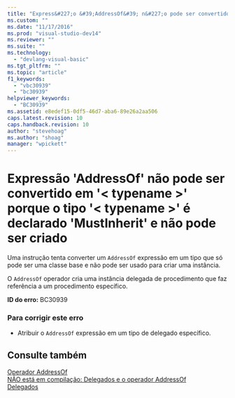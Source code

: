 ```yaml
---
title: "Express&#227;o &#39;AddressOf&#39; n&#227;o pode ser convertido em &#39;&lt; typename &gt;&#39; porque o tipo &#39;&lt; typename &gt;&#39; &#233; declarado &#39;MustInherit&#39; e n&#227;o pode ser criado | Microsoft Docs"
ms.custom: ""
ms.date: "11/17/2016"
ms.prod: "visual-studio-dev14"
ms.reviewer: ""
ms.suite: ""
ms.technology: 
  - "devlang-visual-basic"
ms.tgt_pltfrm: ""
ms.topic: "article"
f1_keywords: 
  - "vbc30939"
  - "bc30939"
helpviewer_keywords: 
  - "BC30939"
ms.assetid: e8edef15-0df5-46d7-aba6-89e26a2aa506
caps.latest.revision: 10
caps.handback.revision: 10
author: "stevehoag"
ms.author: "shoag"
manager: "wpickett"
---
```

# Express&#227;o &#39;AddressOf&#39; n&#227;o pode ser convertido em &#39;&lt; typename &gt;&#39; porque o tipo &#39;&lt; typename &gt;&#39; &#233; declarado &#39;MustInherit&#39; e n&#227;o pode ser criado
Uma instrução tenta converter um `AddressOf` expressão em um tipo que só pode ser uma classe base e não pode ser usado para criar uma instância.  
  
 O `AddressOf` operador cria uma instância delegada de procedimento que faz referência a um procedimento específico.  
  
 **ID do erro:** BC30939  
  
### Para corrigir este erro  
  
-   Atribuir o `AddressOf` expressão em um tipo de delegado específico.  
  
## Consulte também  
 [Operador AddressOf](../../visual-basic/language-reference/operators/addressof-operator.md)   
 [NÃO está em compilação: Delegados e o operador AddressOf](http://msdn.microsoft.com/pt-br/7b2ed932-8598-4355-b2f7-5cedb23ee86f)   
 [Delegados](../../visual-basic/programming-guide/language-features/delegates/delegates.md)